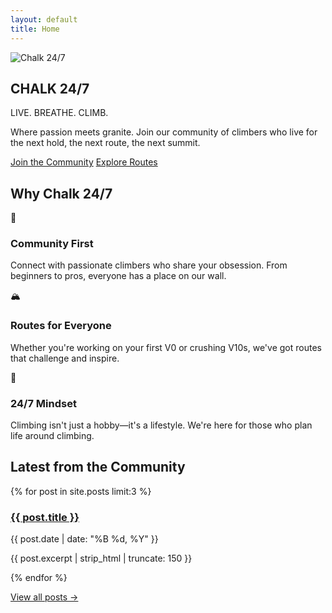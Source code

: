 ```yaml
---
layout: default
title: Home
---
```


<section class="hero">
  <div class="hero-content">
    <img src="{{ '/assets/images/logo.png' | relative_url }}" alt="Chalk 24/7" class="logo-hero">
    <h1>CHALK 24/7</h1>
    <p class="tagline">LIVE. BREATHE. CLIMB.</p>
    <p class="hero-description">
      Where passion meets granite. Join our community of climbers who live for the next hold, 
      the next route, the next summit.
    </p>
    <div class="cta-buttons">
      <a href="#community" class="btn btn-primary">Join the Community</a>
      <a href="/routes" class="btn btn-secondary">Explore Routes</a>
    </div>
  </div>
</section>

## Why Chalk 24/7

<div class="features-grid">
  <div class="feature">
    <span class="feature-icon">🧗</span>
    <h3>Community First</h3>
    <p>Connect with passionate climbers who share your obsession. From beginners to pros, everyone has a place on our wall.</p>
  </div>
  
  <div class="feature">
    <span class="feature-icon">🏔️</span>
    <h3>Routes for Everyone</h3>
    <p>Whether you're working on your first V0 or crushing V10s, we've got routes that challenge and inspire.</p>
  </div>
  
  <div class="feature">
    <span class="feature-icon">💪</span>
    <h3>24/7 Mindset</h3>
    <p>Climbing isn't just a hobby—it's a lifestyle. We're here for those who plan life around climbing.</p>
  </div>
</div>

## Latest from the Community

<div class="posts-preview">
  {% for post in site.posts limit:3 %}
  <article class="post-preview">
    <h3><a href="{{ post.url | relative_url }}">{{ post.title }}</a></h3>
    <time>{{ post.date | date: "%B %d, %Y" }}</time>
    <p>{{ post.excerpt | strip_html | truncate: 150 }}</p>
  </article>
  {% endfor %}
</div>

[View all posts →](/blog)